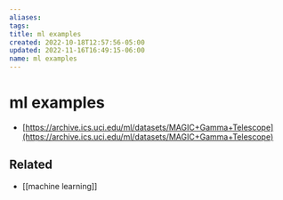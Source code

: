 ```yaml
---
aliases: 
tags: 
title: ml examples
created: 2022-10-18T12:57:56-05:00
updated: 2022-11-16T16:49:15-06:00
name: ml examples
---
```

# ml examples

- [https://archive.ics.uci.edu/ml/datasets/MAGIC+Gamma+Telescope](https://archive.ics.uci.edu/ml/datasets/MAGIC+Gamma+Telescope)

## Related
- [[machine learning]]